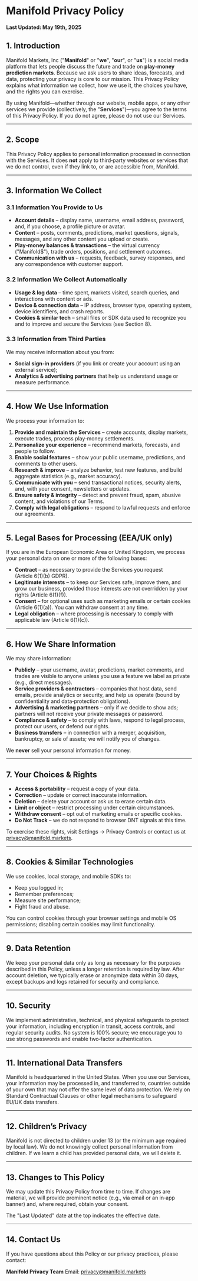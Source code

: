 # Manifold Privacy Policy

**Last Updated: May 19th, 2025**

## 1. Introduction

Manifold Markets, Inc ("**Manifold**" or "**we**", "**our**", or "**us**") is a social media platform that lets people discuss the future and trade on **play‑money prediction markets**. Because we ask users to share ideas, forecasts, and data, protecting your privacy is core to our mission.  This Privacy Policy explains what information we collect, how we use it, the choices you have, and the rights you can exercise.

By using Manifold—whether through our website, mobile apps, or any other services we provide (collectively, the "**Services**")—you agree to the terms of this Privacy Policy.  If you do not agree, please do not use our Services.

---

## 2. Scope

This Privacy Policy applies to personal information processed in connection with the Services.  It does **not** apply to third‑party websites or services that we do not control, even if they link to, or are accessible from, Manifold.

---

## 3. Information We Collect

### 3.1 Information You Provide to Us

* **Account details** – display name, username, email address, password, and, if you choose, a profile picture or avatar.
* **Content** – posts, comments, predictions, market questions, signals, messages, and any other content you upload or create.
* **Play‑money balances & transactions** – the virtual currency ("Manifold\$"), trade orders, positions, and settlement outcomes.
* **Communication with us** – requests, feedback, survey responses, and any correspondence with customer support.

### 3.2 Information We Collect Automatically

* **Usage & log data** – time spent, markets visited, search queries, and interactions with content or ads.
* **Device & connection data** – IP address, browser type, operating system, device identifiers, and crash reports.
* **Cookies & similar tech** – small files or SDK data used to recognize you and to improve and secure the Services (see Section 8).

### 3.3 Information from Third Parties

We may receive information about you from:

* **Social sign‑in providers** (if you link or create your account using an external service);
* **Analytics & advertising partners** that help us understand usage or measure performance.

---

## 4. How We Use Information

We process your information to:

1. **Provide and maintain the Services** – create accounts, display markets, execute trades, process play‑money settlements.
2. **Personalize your experience** – recommend markets, forecasts, and people to follow.
3. **Enable social features** – show your public username, predictions, and comments to other users.
4. **Research & improve** – analyze behavior, test new features, and build aggregate statistics (e.g., market accuracy).
5. **Communicate with you** – send transactional notices, security alerts, and, with your consent, newsletters or updates.
6. **Ensure safety & integrity** – detect and prevent fraud, spam, abusive content, and violations of our Terms.
7. **Comply with legal obligations** – respond to lawful requests and enforce our agreements.

---

## 5. Legal Bases for Processing (EEA/UK only)

If you are in the European Economic Area or United Kingdom, we process your personal data on one or more of the following bases:

* **Contract** – as necessary to provide the Services you request (Article 6(1)(b) GDPR).
* **Legitimate interests** – to keep our Services safe, improve them, and grow our business, provided those interests are not overridden by your rights (Article 6(1)(f)).
* **Consent** – for optional uses such as marketing emails or certain cookies (Article 6(1)(a)).  You can withdraw consent at any time.
* **Legal obligation** – where processing is necessary to comply with applicable law (Article 6(1)(c)).

---

## 6. How We Share Information

We may share information:

* **Publicly** – your username, avatar, predictions, market comments, and trades are visible to anyone unless you use a feature we label as private (e.g., direct messages).
* **Service providers & contractors** – companies that host data, send emails, provide analytics or security, and help us operate (bound by confidentiality and data‑protection obligations).
* **Advertising & marketing partners** – only if we decide to show ads; partners will not receive your private messages or password.
* **Compliance & safety** – to comply with laws, respond to legal process, protect our users, or defend our rights.
* **Business transfers** – in connection with a merger, acquisition, bankruptcy, or sale of assets; we will notify you of changes.

We **never** sell your personal information for money.

---

## 7. Your Choices & Rights

* **Access & portability** – request a copy of your data.
* **Correction** – update or correct inaccurate information.
* **Deletion** – delete your account or ask us to erase certain data.
* **Limit or object** – restrict processing under certain circumstances.
* **Withdraw consent** – opt out of marketing emails or specific cookies.
* **Do Not Track** – we do not respond to browser DNT signals at this time.

To exercise these rights, visit Settings → Privacy Controls or contact us at [privacy@manifold.markets](mailto:privacy@manifold.markets).

---

## 8. Cookies & Similar Technologies

We use cookies, local storage, and mobile SDKs to:

* Keep you logged in;
* Remember preferences;
* Measure site performance;
* Fight fraud and abuse.

You can control cookies through your browser settings and mobile OS permissions; disabling certain cookies may limit functionality.

---

## 9. Data Retention

We keep your personal data only as long as necessary for the purposes described in this Policy, unless a longer retention is required by law.  After account deletion, we typically erase or anonymize data within 30 days, except backups and logs retained for security and compliance.

---

## 10. Security

We implement administrative, technical, and physical safeguards to protect your information, including encryption in transit, access controls, and regular security audits.  No system is 100% secure; we encourage you to use strong passwords and enable two‑factor authentication.

---

## 11. International Data Transfers

Manifold is headquartered in the United States.  When you use our Services, your information may be processed in, and transferred to, countries outside of your own that may not offer the same level of data protection.  We rely on Standard Contractual Clauses or other legal mechanisms to safeguard EU/UK data transfers.

---

## 12. Children’s Privacy

Manifold is not directed to children under 13 (or the minimum age required by local law).  We do not knowingly collect personal information from children.  If we learn a child has provided personal data, we will delete it.

---

## 13. Changes to This Policy

We may update this Privacy Policy from time to time.  If changes are material, we will provide prominent notice (e.g., via email or an in‑app banner) and, where required, obtain your consent.

The "Last Updated" date at the top indicates the effective date.

---

## 14. Contact Us

If you have questions about this Policy or our privacy practices, please contact:

**Manifold Privacy Team**
Email: [privacy@manifold.markets](mailto:privacy@manifold.markets)

